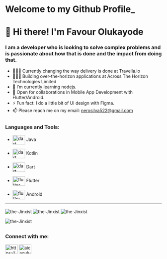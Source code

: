 # Welcome to my Github Profile_
# 👋 Hi there! I'm Favour Olukayode
### I am a developer who is looking to solve complex problems and is passionate about how that is done and the impact from doing that.

- 👨🏽‍💻 Currently changing the way delivery is done at Travella.io
- 👨🏽‍💻 Building over-the-horizon applications at Across The Horizon Technologies Limited
- 🌱 I’m currently learning nodejs.
- 🤝 Open for collaborations in Mobile App Development with Flutter/Android.
- ⚡ Fun fact: I do a little bit of UI design with Figma.
- 📫 Please reach me on my email: nerosilva522@gmail.com

## <h3 align="left">Languages and Tools:</h3>
* <img align="center" src="https://www.vectorlogo.zone/logos/java/java-icon.svg" alt="dart" width="40" height="30"/> Java

* <img align="center" src="https://www.vectorlogo.zone/logos/kotlinlang/kotlinlang-icon.svg" alt="dart" width="40" height="30"/> Kotlin

* <img align="center" src="https://www.vectorlogo.zone/logos/dartlang/dartlang-icon.svg" alt="dart" width="40" height="30"/> Dart

* <img align="center" src="https://www.vectorlogo.zone/logos/flutterio/flutterio-icon.svg" alt="flutter" width="40" height="30"/> Flutter

* <img align="center" src="https://www.vectorlogo.zone/logos/android/android-icon.svg" alt="flutter" width="40" height="30"/> Android
-------------------------------------------------------------------------------------------------------

<img align="center" src="https://github-readme-stats.vercel.app/api/top-langs?username=the-Jinxist&show_icons=true&locale=en&layout=compact" alt="the-Jinxist" />
<img align="center" src="https://github-readme-streak-stats.herokuapp.com/?user=the-Jinxist&" alt="the-Jinxist" />

<img align="center" src ="https://github-readme-stats.vercel.app/api?username=the-Jinxist&show_icons=true&theme=radical" alt="the-Jinxist" />

<img src="https://komarev.com/ghpvc/?username=the-Jinxist&label=Profile%20views&color=0e75b6&style=flat" alt="the-Jinxist" /> </p> <p align="right">

## <h3 align="left">Connect with me:</h3>
<p align="left">
<a href="https://www.linkedin.com/in/favour-olukayode-53a854189/" target="blank"><img align="center" src="https://cdn.jsdelivr.net/npm/simple-icons@3.0.1/icons/linkedin.svg" alt="https://www.linkedin.com/in/favour-olukayode-53a854189/" height="30" width="40" /></a>
<a href="https://twitter.com/neo_femo" target="blank"><img align="center" src="https://cdn.jsdelivr.net/npm/simple-icons@3.0.1/icons/twitter.svg" alt="aicaculuz" height="30" width="40" /></a> 
</p>

